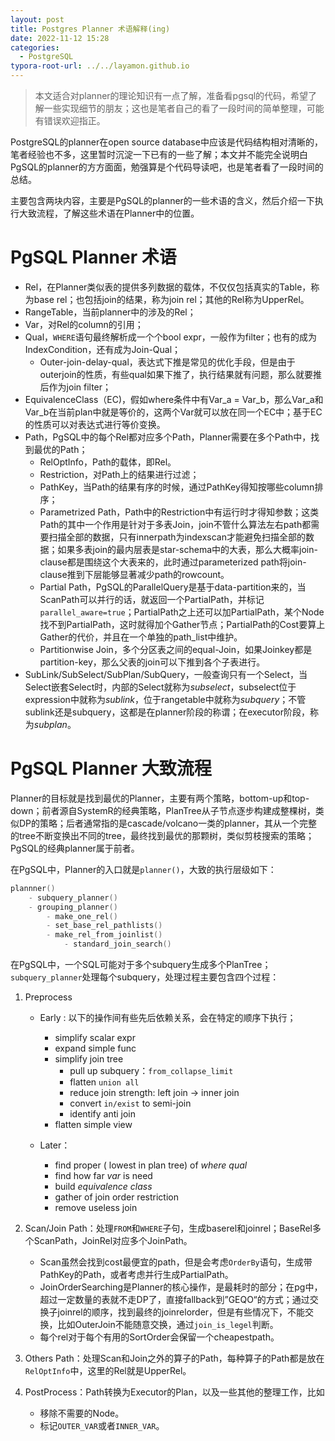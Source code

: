```yaml
---
layout: post
title: Postgres Planner 术语解释(ing)
date: 2022-11-12 15:28
categories:
  - PostgreSQL
typora-root-url: ../../layamon.github.io
---
```

> 本文适合对planner的理论知识有一点了解，准备看pgsql的代码，希望了解一些实现细节的朋友；这也是笔者自己的看了一段时间的简单整理，可能有错误欢迎指正。

PostgreSQL的planner在open source database中应该是代码结构相对清晰的，笔者经验也不多，这里暂时沉淀一下已有的一些了解；本文并不能完全说明白PgSQL的planner的方方面面，勉强算是个代码导读吧，也是笔者看了一段时间的总结。

主要包含两块内容，主要是PgSQL的planner的一些术语的含义，然后介绍一下执行大致流程，了解这些术语在Planner中的位置。

# PgSQL Planner 术语

- Rel，在Planner类似表的提供多列数据的载体，不仅仅包括真实的Table，称为base rel；也包括join的结果，称为join rel；其他的Rel称为UpperRel。
- RangeTable，当前planner中的涉及的Rel；
- Var，对Rel的column的引用；
- Qual，`WHERE`语句最终解析成一个个bool expr，一般作为filter；也有的成为IndexCondition，还有成为Join-Qual；
  - Outer-join-delay-qual，表达式下推是常见的优化手段，但是由于outerjoin的性质，有些qual如果下推了，执行结果就有问题，那么就要推后作为join filter；
- EquivalenceClass（EC)，假如where条件中有Var_a = Var_b，那么Var_a和Var_b在当前plan中就是等价的，这两个Var就可以放在同一个EC中；基于EC的性质可以对表达式进行等价变换。
- Path，PgSQL中的每个Rel都对应多个Path，Planner需要在多个Path中，找到最优的Path；
  - RelOptInfo，Path的载体，即Rel。
  - Restriction，对Path上的结果进行过滤；
  - PathKey，当Path的结果有序的时候，通过PathKey得知按哪些column排序；
  - Parametrized Path，Path中的Restriction中有运行时才得知参数；这类Path的其中一个作用是针对于多表Join，join不管什么算法左右path都需要扫描全部的数据，只有innerpath为indexscan才能避免扫描全部的数据；如果多表join的最内层表是star-schema中的大表，那么大概率join-clause都是围绕这个大表来的，此时通过parameterized path将join-clause推到下层能够显著减少path的rowcount。
  - Partial Path，PgSQL的ParallelQuery是基于data-partition来的，当ScanPath可以并行的话，就返回一个PartialPath，并标记`parallel_aware=true`；PartialPath之上还可以加PartialPath，某个Node找不到PartialPath，这时就得加个Gather节点；PartialPath的Cost要算上Gather的代价，并且在一个单独的path_list中维护。
  - Partitionwise Join，多个分区表之间的equal-Join，如果Joinkey都是partition-key，那么父表的join可以下推到各个子表进行。
- SubLink/SubSelect/SubPlan/SubQuery，一般查询只有一个Select，当Select嵌套Select时，内部的Select就称为*subselect*，subselect位于expression中就称为*sublink*，位于rangetable中就称为*subquery*；不管sublink还是subquery，这都是在planner阶段的称谓；在executor阶段，称为*subplan*。

# PgSQL Planner 大致流程

Planner的目标就是找到最优的Planner，主要有两个策略，bottom-up和top-down；前者源自SystemR的经典策略，PlanTree从子节点逐步构建成整棵树，类似DP的策略；后者通常指的是cascade/volcano一类的planner，其从一个完整的tree不断变换出不同的tree，最终找到最优的那颗树，类似剪枝搜索的策略；PgSQL的经典planner属于前者。

在PgSQL中，Planner的入口就是`planner()`，大致的执行层级如下：

```c
plannner()
	- subquery_planner()
  	- grouping_planner()
    	- make_one_rel()
      	- set_base_rel_pathlists()
      	- make_rel_from_joinlist()
        	- standard_join_search()
```

在PgSQL中，一个SQL可能对于多个subquery生成多个PlanTree；`subquery_planner`处理每个subquery，处理过程主要包含四个过程：

1. Preprocess      	

   - Early : 以下的操作间有些先后依赖关系，会在特定的顺序下执行；
     - simplify scalar expr
     - expand simple func
     - simplify join tree              
       - pull up subquery：`from_collapse_limit`
       - flatten `union all`
       - reduce join strength: left join -> inner join
       - convert `in/exist` to semi-join
       - identify anti join
     - flatten simple view

   - Later：          
     - find proper ( lowest in plan tree) of *where qual*
     - find how far *var* is need
     - build *equivalence class*
     - gather of join order restriction
     - remove useless join

2. Scan/Join Path：处理`FROM`和`WHERE`子句，生成baserel和joinrel；BaseRel多个ScanPath，JoinRel对应多个JoinPath。

   + Scan虽然会找到cost最便宜的path，但是会考虑`OrderBy`语句，生成带PathKey的Path，或者考虑并行生成PartialPath。
   + JoinOrderSearching是Planner的核心操作，是最耗时的部分；在pg中，超过一定数量的表就不走DP了，直接fallback到”GEQO“的方式；通过交换子joinrel的顺序，找到最终的joinrelorder，但是有些情况下，不能交换，比如OuterJoin不能随意交换，通过`join_is_legel`判断。
   + 每个rel对于每个有用的SortOrder会保留一个cheapestpath。

3. Others Path：处理Scan和Join之外的算子的Path，每种算子的Path都是放在`RelOptInfo`中，这里的Rel就是UpperRel。

4. PostProcess：Path转换为Executor的Plan，以及一些其他的整理工作，比如

   - 移除不需要的Node。
   - 标记`OUTER_VAR`或者`INNER_VAR`。
